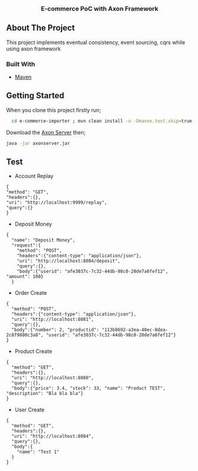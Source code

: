<br />
<p align="center">

<h3 align="center">E-commerce PoC with Axon Framework</h3>
</p>

## About The Project

This project implements eventual consistency, event sourcing, cqrs while using axon framework

### Built With

* [Maven](https://maven.apache.org/)

## Getting Started

When you clone this project firstly run;
```sh
  cd e-commerce-importer ; mvn clean install -o -Dmaven.test.skip=true
```
Download the [Axon Server](https://axoniq.io/product-overview/axon-server) then;
```sh
java -jar axonserver.jar
```

## Test

- Account Replay
```json5
{
"method": "GET",
"headers":{},
"uri": "http://localhost:9999/replay",
"query":{}
}
```

- Deposit Money
```json5
{
  "name": "Deposit Money",
  "request":{
    "method": "POST",
    "headers":{"content-type": "application/json"},
    "uri": "http://localhost:8084/deposit",
    "query":{},
    "body":{"userid": "afe3037c-7c32-44db-98c0-20de7a6fef12", "amount": 100}
  }
```

- Order Create
```json5
{
  "method": "POST",
  "headers":{"content-type": "application/json"},
  "uri": "http://localhost:8081",
  "query":{},
  "body":{"number": 2, "productid": "113b8692-a3ea-40ec-8dea-2c8f9800c3a8", "userid": "afe3037c-7c32-44db-98c0-20de7a6fef12"}
}
```

- Product Create
```json5
{
  "method": "GET",
  "headers":{},
  "uri": "http://localhost:8080",
  "query":{},
  "body":{"price": 3.4, "stock": 33, "name": "Product TEST", "description": "Bla bla bla"}
}
```

- User Create
```json5
{
  "method": "GET",
  "headers":{},
  "uri": "http://localhost:8084",
  "query":{},
  "body":{
    "name": "Test 1"
  }
}
```